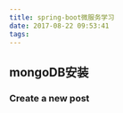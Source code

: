 ```yaml
---
title: spring-boot微服务学习
date: 2017-08-22 09:53:41
tags:
---
```


## mongoDB安装

### Create a new post




